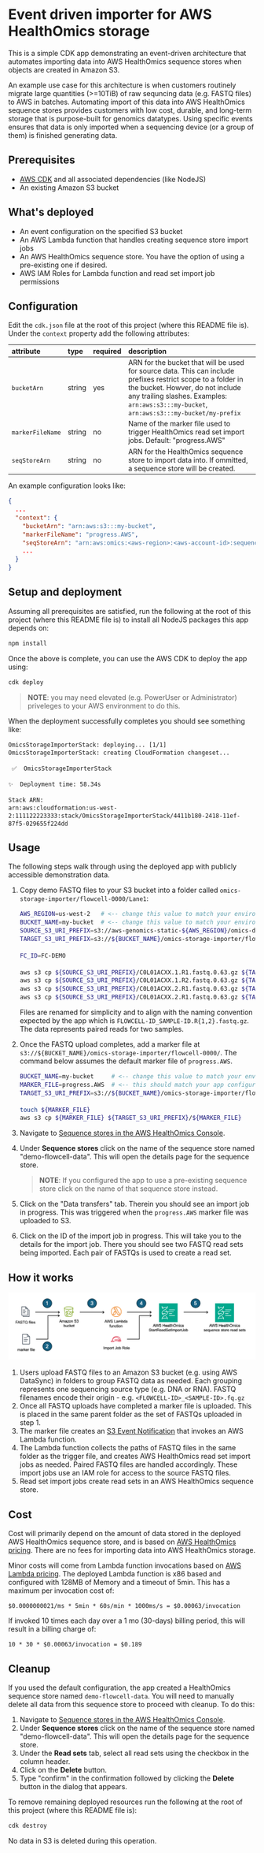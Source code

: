 # Event driven importer for AWS HealthOmics storage

This is a simple CDK app demonstrating an event-driven architecture that automates importing data into AWS HealthOmics sequence stores when objects are created in Amazon S3.

An example use case for this architecture is when customers routinely migrate large quantities (>=10TiB) of raw sequncing data (e.g. FASTQ files) to AWS in batches. Automating import of this data into AWS HealthOmics sequence stores provides customers with low cost, durable, and long-term storage that is purpose-built for genomics datatypes. Using specific events ensures that data is only imported when a sequencing device (or a group of them) is finished generating data.

## Prerequisites

* [AWS CDK](https://docs.aws.amazon.com/cdk/v2/guide/getting_started.html#getting_started_install) and all associated dependencies (like NodeJS)
* An existing Amazon S3 bucket

## What's deployed
* An event configuration on the specified S3 bucket
* An AWS Lambda function that handles creating sequence store import jobs
* An AWS HealthOmics sequence store. You have the option of using a pre-existing one if desired.
* AWS IAM Roles for Lambda function and read set import job permissions

## Configuration

Edit the `cdk.json` file at the root of this project (where this README file is). Under the `context` property add the following attributes:

| attribute | type | required | description |
| :-- | :-- | :-- | :-- |
| `bucketArn` | string | yes | ARN for the bucket that will be used for source data. This can include prefixes restrict scope to a folder in the bucket. Howver, do not include any trailing slashes. Examples: `arn:aws:s3:::my-bucket`, `arn:aws:s3:::my-bucket/my-prefix` |
| `markerFileName` | string | no | Name of the marker file used to trigger HealthOmics read set import jobs. Default: "progress.AWS" |
| `seqStoreArn` | string | no | ARN for the HealthOmics sequence store to import data into. If ommitted, a sequence store will be created. |

An example configuration looks like:
```json
{
  ...
  "context": {
    "bucketArn": "arn:aws:s3:::my-bucket",
    "markerFileName": "progress.AWS",
    "seqStoreArn": "arn:aws:omics:<aws-region>:<aws-account-id>:sequenceStore/<sequence-store-id>",
    ...
  }
}

```

## Setup and deployment

Assuming all prerequisites are satisfied, run the following at the root of this project (where this README file is) to install all NodeJS packages this app depends on:

```bash
npm install
```

Once the above is complete, you can use the AWS CDK to deploy the app using:

```bash
cdk deploy
```

> **NOTE**: you may need elevated (e.g. PowerUser or Administrator) priveleges to your AWS environment to do this.

When the deployment successfully completes you should see something like:

```
OmicsStorageImporterStack: deploying... [1/1]
OmicsStorageImporterStack: creating CloudFormation changeset...

 ✅  OmicsStorageImporterStack

✨  Deployment time: 58.34s

Stack ARN:
arn:aws:cloudformation:us-west-2:111122223333:stack/OmicsStorageImporterStack/4411b180-2418-11ef-87f5-029655f224dd
```

## Usage

The following steps walk through using the deployed app with publicly accessible demonstration data.

1. Copy demo FASTQ files to your S3 bucket into a folder called `omics-storage-importer/flowcell-0000/Lane1`:
   
   ```bash
   AWS_REGION=us-west-2   # <-- change this value to match your environment (e.g. the region you operate in with HealthOmics)
   BUCKET_NAME=my-bucket  # <-- change this value to match your environment
   SOURCE_S3_URI_PREFIX=s3://aws-genomics-static-${AWS_REGION}/omics-data/fastq/ERR194159/downsampled
   TARGET_S3_URI_PREFIX=s3://${BUCKET_NAME}/omics-storage-importer/flowcell-0000/Lane1

   FC_ID=FC-DEMO

   aws s3 cp ${SOURCE_S3_URI_PREFIX}/C0L01ACXX.1.R1.fastq.0.63.gz ${TARGET_S3_URI_PREFIX}/${FC_ID}_SAMPLE1.R1.fastq.gz
   aws s3 cp ${SOURCE_S3_URI_PREFIX}/C0L01ACXX.1.R2.fastq.0.63.gz ${TARGET_S3_URI_PREFIX}/${FC_ID}_SAMPLE1.R2.fastq.gz
   aws s3 cp ${SOURCE_S3_URI_PREFIX}/C0L01ACXX.2.R1.fastq.0.63.gz ${TARGET_S3_URI_PREFIX}/${FC_ID}_SAMPLE2.R1.fastq.gz
   aws s3 cp ${SOURCE_S3_URI_PREFIX}/C0L01ACXX.2.R1.fastq.0.63.gz ${TARGET_S3_URI_PREFIX}/${FC_ID}_SAMPLE2.R2.fastq.gz
   ```

   Files are renamed for simplicity and to align with the naming convention expected by the app which is `FLOWCELL-ID_SAMPLE-ID.R{1,2}.fastq.gz`. The data represents paired reads for two samples.

2. Once the FASTQ upload completes, add a marker file at `s3://${BUCKET_NAME}/omics-storage-importer/flowcell-0000/`. The command below assumes the default marker file of `progress.AWS`.
   
   ```bash
   BUCKET_NAME=my-bucket     # <-- change this value to match your environment
   MARKER_FILE=progress.AWS  # <-- this should match your app configuration
   TARGET_S3_URI_PREFIX=s3://${BUCKET_NAME}/omics-storage-importer/flowcell-0000

   touch ${MARKER_FILE}
   aws s3 cp ${MARKER_FILE} ${TARGET_S3_URI_PREFIX}/${MARKER_FILE}
   ```

3. Navigate to [Sequence stores in the AWS HealthOmics Console](https://console.aws.amazon.com/omics/home#/sequenceStore).
4. Under **Sequence stores** click on the name of the sequence store named "demo-flowcell-data". This will open the details page for the sequence store.
   > **NOTE**: If you configured the app to use a pre-existing sequence store click on the name of that sequence store instead.
5. Click on the "Data transfers" tab. Therein you should see an import job in progress. This was triggered when the `progress.AWS` marker file was uploaded to S3.
6. Click on the ID of the import job in progress. This will take you to the details for the import job. There you should see two FASTQ read sets being imported. Each pair of FASTQs is used to create a read set.

## How it works

![](./assets/architecture.png)

1. Users upload FASTQ files to an Amazon S3 bucket (e.g. using AWS DataSync) in folders to group FASTQ data as needed. Each grouping represents one sequencing source type (e.g. DNA or RNA). FASTQ filenames encode their origin - e.g. `<FLOWCELL-ID>_<SAMPLE-ID>.fq.gz`
2. Once all FASTQ uploads have completed a marker file is uploaded. This is placed in the same parent folder as the set of FASTQs uploaded in step 1.
3. The marker file creates an [S3 Event Notification](https://docs.aws.amazon.com/AmazonS3/latest/userguide/EventNotifications.html) that invokes an AWS Lambda function.
4. The Lambda function collects the paths of FASTQ files in the same folder as the trigger file, and creates AWS HealthOmics read set import jobs as needed. Paired FASTQ files are handled accordingly. These import jobs use an IAM role for access to the source FASTQ files.
5. Read set import jobs create read sets in an AWS HealthOmics sequence store.

## Cost
Cost will primarily depend on the amount of data stored in the deployed AWS HealthOmics sequence store, and is based on [AWS HealthOmics pricing](https://aws.amazon.com/healthomics/pricing/). There are no fees for importing data into AWS HealthOmics storage.

Minor costs will come from Lambda function invocations based on [AWS Lambda pricing](https://aws.amazon.com/lambda/pricing/). The deployed Lambda function is x86 based and configured with 128MB of Memory and a timeout of 5min. This has a maximum per invocation cost of:

```
$0.0000000021/ms * 5min * 60s/min * 1000ms/s = $0.00063/invocation
```

If invoked 10 times each day over a 1 mo (30-days) billing period, this will result in a billing charge of:

```
10 * 30 * $0.00063/invocation = $0.189
```

## Cleanup

If you used the default configuration, the app created a HealthOmics sequence store named `demo-flowcell-data`. You will need to manually delete all data from this sequence store to proceed with cleanup. To do this:

1. Navigate to [Sequence stores in the AWS HealthOmics Console](https://console.aws.amazon.com/omics/home#/sequenceStore).
2. Under **Sequence stores** click on the name of the sequence store named "demo-flowcell-data". This will open the details page for the sequence store.
3. Under the **Read sets** tab, select all read sets using the checkbox in the column header.
4. Click on the **Delete** button.
5. Type "confirm" in the confirmation followed by clicking the **Delete** button in the dialog that appears.


To remove remaining deployed resources run the following at the root of this project (where this README file is):

```bash
cdk destroy
```

No data in S3 is deleted during this operation.
